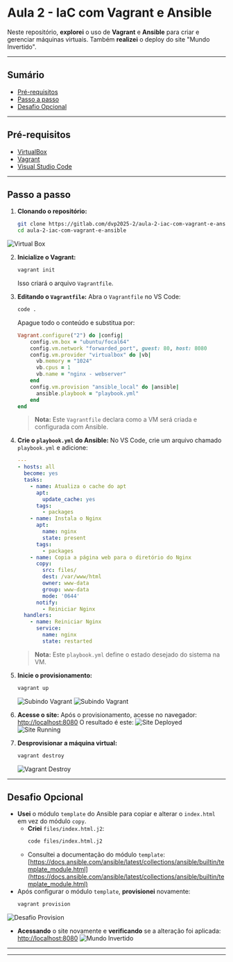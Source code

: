 # Aula 2 - IaC com Vagrant e Ansible

Neste repositório, **explorei** o uso de **Vagrant** e **Ansible** para criar e gerenciar máquinas virtuais. Também **realizei** o deploy do site "Mundo Invertido".

---

## Sumário

-   [Pré-requisitos](#pré-requisitos)
-   [Passo a passo](#passo-a-passo)
-   [Desafio Opcional](#desafio-opcional)
---

## Pré-requisitos

-   [VirtualBox](https://www.virtualbox.org/wiki/Downloads)
-   [Vagrant](https://developer.hashicorp.com/vagrant/downloads?product_intent=vagrant)
-   [Visual Studio Code](https://code.visualstudio.com)

---

## Passo a passo

1.  **Clonando o repositório:**
    ```bash
    git clone https://gitlab.com/dvp2025-2/aula-2-iac-com-vagrant-e-ansible.git
    cd aula-2-iac-com-vagrant-e-ansible
    ```
![Virtual Box](https://www.github.com/virtualbox.png)

2.  **Inicialize o Vagrant:**
    ```bash
    vagrant init
    ```
    Isso criará o arquivo `Vagrantfile`.


3.  **Editando o `Vagrantfile`:**
    Abra o `Vagrantfile` no VS Code:
    ```bash
    code .
    ```
    Apague todo o conteúdo e substitua por:
    ```ruby
    Vagrant.configure("2") do |config|
        config.vm.box = "ubuntu/focal64"
        config.vm.network "forwarded_port", guest: 80, host: 8080
        config.vm.provider "virtualbox" do |vb|
          vb.memory = "1024"
          vb.cpus = 1
          vb.name = "nginx - webserver"
        end
        config.vm.provision "ansible_local" do |ansible|
          ansible.playbook = "playbook.yml"
        end
    end
    ```
    > **Nota:** Este `Vagrantfile` declara como a VM será criada e configurada com Ansible.

4.  **Crie o `playbook.yml` do Ansible:**
    No VS Code, crie um arquivo chamado `playbook.yml` e adicione:
    ```yaml
    ---
    - hosts: all
      become: yes
      tasks:
        - name: Atualiza o cache do apt
          apt:
            update_cache: yes
          tags:
            - packages
        - name: Instala o Nginx
          apt:
            name: nginx
            state: present
          tags:
            - packages
        - name: Copia a página web para o diretório do Nginx
          copy:
            src: files/
            dest: /var/www/html
            owner: www-data
            group: www-data
            mode: '0644'
          notify:
            - Reiniciar Nginx
      handlers:
        - name: Reiniciar Nginx
          service:
            name: nginx
            state: restarted
    ```
    > **Nota:** Este `playbook.yml` define o estado desejado do sistema na VM.

5.  **Inicie o provisionamento:**
    ```bash
    vagrant up
    ```
    ![Subindo Vagrant](https://www.github.com/vagrant-up.png)
    ![Subindo Vagrant](https://www.github.com/vagrant-up2.png)

6.  **Acesse o site:**
    Após o provisionamento, acesse no navegador: [http://localhost:8080](http://localhost:8080)
    O resultado é este:
    ![Site Deployed](https://www.github.com/site-deployed.png)
    ![Site Running](https://www.github.com/site-running.png)

7.  **Desprovisionar a máquina virtual:**
    ```bash
    vagrant destroy
    ```
    ![Vagrant Destroy](https://www.github.com/vagrant-destroy.png)

---

## Desafio Opcional

-   **Usei** o módulo `template` do Ansible para copiar e alterar o `index.html` em vez do módulo `copy`.
    -   **Criei** `files/index.html.j2`:
        ```bash
        code files/index.html.j2
        ```
    -   Consultei a documentação do módulo `template`: [https://docs.ansible.com/ansible/latest/collections/ansible/builtin/template_module.html](https://docs.ansible.com/ansible/latest/collections/ansible/builtin/template_module.html)
-   Após configurar o módulo `template`, **provisionei** novamente:
    ```bash
    vagrant provision
    ```
![Desafio Provision](https://www.github.com/desafio-provision.png)    
-   **Acessando** o site novamente e **verificando** se a alteração foi aplicada: [http://localhost:8080](http://localhost:8080)
![Mundo Invertido](https://www.github.com/desafio.png)

---
---